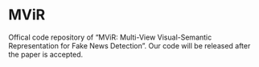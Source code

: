 # MViR
Offical code repository of “MViR: Multi-View Visual-Semantic Representation for Fake News Detection”. Our code will be released after the paper is accepted.

